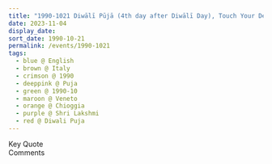 ```yaml
---
title: "1990-1021 Diwālī Pūjā (4th day after Diwālī Day), Touch Your Depth, Chioggia (50 kms S of Venice), Veneto, Italy"
date: 2023-11-04
display_date: 
sort_date: 1990-10-21
permalink: /events/1990-1021
tags:
  - blue @ English
  - brown @ Italy
  - crimson @ 1990
  - deeppink @ Puja
  - green @ 1990-10
  - maroon @ Veneto
  - orange @ Chioggia
  - purple @ Shri Lakshmi
  - red @ Diwali Puja
---
```


<wave-list>
  <list-title color="green" width="75">Key Quote</list-title>
  <list-item color="BlanchedAlmond"  width="200"></list-item>
  <list-item color="Lavender"></list-item>
  <list-item color="BlanchedAlmond"></list-item>
</wave-list>

<br>

<wave-list>
  <list-title color="green" width="75">Comments</list-title>
  <list-item color="BlanchedAlmond"  width="200"></list-item>
  <list-item color="Lavender"></list-item>
  <list-item color="BlanchedAlmond"></list-item>
</wave-list>